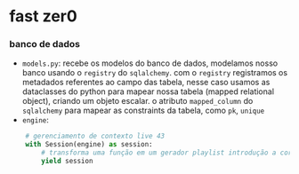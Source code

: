 # fast zer0

### banco de dados
- `models.py`:
recebe os modelos do banco de dados, modelamos nosso banco usando o `registry` do `sqlalchemy`. com o `registry` registramos os metadados referentes ao campo das tabela, nesse caso usamos as dataclasses do python para mapear nossa tabela (mapped relational object), criando um objeto escalar. o atributo `mapped_column` do `sqlalchemy` para mapear as constraints da tabela, como `pk`, `unique`
- `engine`:
```python
    # gerenciamento de contexto live 43
    with Session(engine) as session:
        # transforma uma função em um gerador playlist introdução a corrotinas live 51
        yield session
```
